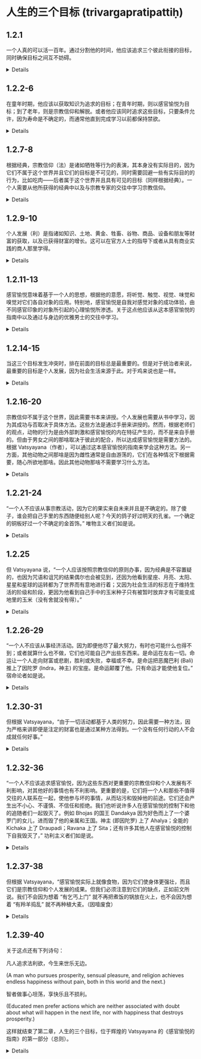 # 人生的三个目标 (trivargapratipattiḥ)

## 1.2.1

一个人真的可以活一百年。通过分割他的时间，他应该追求三个彼此衔接的目标，同时确保目标之间互不妨碍。

<details>
śatāyur vai puruṣo vibhajya kālam anyonyānubaddhaṃ
parasparasyānupaghātakaṃ trivargaṃ seveta || 1.2.1 ||

śata-āyur vai puruṣo vibhajya kālam anyonya-anubaddhaṃ
parasparasya-anupaghātakaṃ trivargaṃ seveta ||
</details>

## 1.2.2-6

在童年时期，他应该以获取知识为追求的目标；在青年时期，则以感官愉悦为目标；到了老年，则是宗教信仰和解脱。或者他应该同时追求这些目标，只要条件允许，因为寿命是不确定的，而通常他直到完成学习以前都保持禁欲。

<details>
bālye vidyāgrahaṇādīn arthān || 1.2.2 ||

bālye vidyā-grahaṇa-ādīn arthān ||

kāmaṃ ca yauvane || 1.2.3 ||

kāmaṃ ca yauvane ||

sthāvire dharmaṃ mokṣaṃ ca || 1.2.4 ||

sthāvire dharmaṃ mokṣaṃ ca ||

anityatvād āyuṣo yathopapādaṃ vā seveta || 1.2.5 ||

anityatvād āyuṣo yathā-upapādaṃ vā seveta ||

brahmacaryam eva tv ā vidyāgrahaṇāt || 1.2.6 ||

brahmacaryam eva tv ā vidyā-grahaṇāt ||
</details>

## 1.2.7-8

根据经典，宗教信仰（法）是诸如牺牲等行为的表演，其本身没有实际目的，因为它们不属于这个世界并且它们的目标是不可见的，同时需要回避一些有实际目的的行为，比如吃肉——后者属于这个世界并且具有可见的目标（同样根据经典）。一个人需要从他所获得的经典中以及与宗教专家的交往中学习宗教信仰。

<details>
alaukikatvād adṛṣṭārthatvād apravṛttānāṃ yajñādīnāṃ śāstrāt
pravartanam, *laukikatvād [Ch: laukitvād] dṛṣṭārthatvāc ca
pravṛttebhyaś ca māṃsabhakṣaṇādibhyaḥ śāstrād eva nivāraṇaṃ dharmaḥ
|| 1.2.7 ||

alaukikatvād adṛṣṭa-arthatvād apravṛttānāṃ yajñā-ādīnāṃ śāstrāt
pravartanam, *laukikatvād [Ch: laukitvād] dṛṣṭa-arthatvāc ca
pravṛttebhyaś ca māṃsa-bhakṣaṇa-ādibhyaḥ śāstrād eva nivāraṇaṃ dharmaḥ ||

taṃ śruter dharmajñasamavāyāc ca pratipadyeta || 1.2.8 ||

taṃ śruter dharmajña-samavāyāc ca pratipadyeta ||
</details>

## 1.2.9-10

个人发展（利）是指诸如知识、土地、黄金、牲畜、谷物、商品、设备和朋友等财富的获取，以及已获得财富的增长。这可以在官方人士的指导下或者从具有商业实践的商人那里学得。

<details>
vidyābhūmihiraṇyapaśudhānyabhāṇḍopaskaramitrādīnām arjanam arjitasya
vivardhanam arthaḥ || 1.2.9 ||

vidyā-bhūmi-hiraṇya-paśu-dhānya-bhāṇḍa-upaskara-mitra-ādīnām arjanam
arjitasya vivardhanam arthaḥ ||

tam adhyakṣapracārād vārtāsamayavidbhyo vaṇigbhyaś ceti || 1.2.10 ||

tam adhyakṣa-pracārād vārtā-samayavidbhyo vaṇigbhyaś ca-iti ||
</details>

## 1.2.11-13

感官愉悦意味着基于一个人的思想，根据他的意愿，将听觉、触觉、视觉、味觉和嗅觉对它们各自对象的应用。特别地，感官愉悦是自我对感觉对象的成功体验，由不同感官印象的对象所引起的心理愉悦所渗透。关于这点他应该从这本感官愉悦的指南中以及通过与身边的优雅男士的交往中学习。

<details>
srotratvakcakṣurjihvāghrāṇānām ātmasaṃyuktena manasādhiṣṭhitānāṃ sveṣu
sveṣu viṣayeṣv ānukūlyataḥ pravṛttiḥ kāmaḥ || 1.2.11 ||

srotra-tvak-cakṣur-jihvā-ghrāṇānām ātma-saṃyuktena
manasā-adhiṣṭhitānāṃ sveṣu sveṣu viṣayeṣv ānukūlyataḥ pravṛttiḥ kāmaḥ ||

sparśaviśeṣaviṣayāt tv asyābhimānikasukhānuviddhā phalavaty
arthapratītiḥ prādhānyāt kāmaḥ || 1.2.12 ||

sparśa-viśeṣa-viṣayāt tv asya-abhimānika-sukha-anuviddhā phalavaty
artha-pratītiḥ prādhānyāt kāmaḥ ||

taṃ kāmasūtrān nāgarikajanasamavāyāc ca pratipadyeta || 1.2.13 ||

taṃ kāmasūtrān nāgarika-jana-samavāyāc ca pratipadyeta ||
</details>

## 1.2.14-15

当这三个目标发生冲突时，排在前面的目标总是最重要的。但是对于统治者来说，最重要的目标是个人发展，因为社会生活来源于此。对于鸡来说也是一样。

<details>
eṣāṃ samavāye pūrvaḥ pūrvo garīyān || 1.2.14 ||

eṣāṃ samavāye pūrvaḥ pūrvo garīyān ||

arthaś ca rājñaḥ | tanmūlatvāl lokayātrāyāḥ | veśyāyāś ceti
trivargapratipattiḥ || 1.2.15 ||

arthaś ca rājñaḥ | tan-mūlatvāl lokayātrāyāḥ | veśyāyāś ca-iti
trivarga-pratipattiḥ ||
</details>

## 1.2.16-20

宗教信仰不属于这个世界，因此需要书本来讲授。个人发展也需要从书中学习，因为其成功与否取决于具体方法。这些方法是通过手册来讲授的。然而，根据老师们的观点，动物的行为是由外部刺激和感官愉悦的内在特征产生的，而不是来自手册的。但由于男女之间的那啥取决于彼此的配合，所以达成感官愉悦是需要方法的。根据 Vatsyayana（作者），可以通过这本感官愉悦的指南来学会这种方法。另一方面，其他动物之间那啥是因为雌性通常是自由游荡的，它们在各种情况下根据需要，随心所欲地那啥。因此其他动物那啥不需要学习什么方法。

<details>
dharmasyālaukikatvāt tadabhidhāyakaṃ śāstraṃ yuktam | upāyapūrvakatvād
arthasiddheḥ | upāyapratipattiḥ śāstrāt || 1.2.16 ||

dharmasya-alaukikatvāt tadabhidhāyakaṃ śāstraṃ yuktam |
upāya-pūrvakatvād artha-siddheḥ | upāya-pratipattiḥ śāstrāt ||

tiryagyoniṣv api tu svayaṃ pravṛttatvāt kāmasya nityatvāc ca na
śāstreṇa kṛtyam astīty ācāryāḥ || 1.2.17 ||

tiryag-yoniṣv api tu svayaṃ pravṛttatvāt kāmasya nityatvāc ca na
śāstreṇa kṛtyam asti-ity ācāryāḥ ||

saṃprayogaparādhīnatvāt strīpuṃsayor upāyam apekṣate || 1.2.18 ||

saṃprayoga-parādhīnatvāt strīpuṃsayor upāyam apekṣate ||

sā copāyapratipattiḥ kāmasūtrād iti vātsyāyanaḥ || 1.2.19 ||

sā ca-upāya-pratipattiḥ kāmasūtrād iti vātsyāyanaḥ ||

triyagyoniṣu punar anāvṛtatvāt strījāteś ca, ṛtau yāvad arthaṃ
pravṛtter abuddhipūrvakatvāc ca pravṛttīnām anupāyaḥ pratyayaḥ
|| 1.2.20 ||

triyag-yoniṣu punar anāvṛtatvāt strījāteś ca, ṛtau yāvad arthaṃ
pravṛtter abuddhi-pūrvakatvāc ca pravṛttīnām anupāyaḥ pratyayaḥ ||
</details>

## 1.2.21-24

“一个人不应该从事宗教活动，因为它的果实来自未来并且是不确定的。除了傻子，谁会把自己手里的东西随便给别人呢？今天的鸽子好过明天的孔雀。一个确定的铜板好过一个不确定的金首饰。” 唯物主义者们如是说。

<details>
na dharmāṃś caret | eṣyatphalatvāt, sāṃśayikatvāc ca || 1.2.21 ||

na dharmāṃś caret | eṣyat-phalatvāt, sāṃśayikatvāc ca ||

ko hy abāliśo hastagataṃ paragataṃ kuryāt || 1.2.22 ||

ko hy abāliśo hastagataṃ paragataṃ kuryāt ||

varam adya kapotaḥ śvo mayūrāt || 1.2.23 ||

varam adya kapotaḥ śvo mayūrāt ||

varaṃ sāṃśayikān niṣkād asāṃśayikaḥ kārṣāpaṇaḥ | iti *laukāyatikāḥ
[Ch: laukāyātikāḥ] || 1.2.24 ||

varaṃ sāṃśayikān niṣkād asāṃśayikaḥ kārṣāpaṇaḥ | iti *laukāyatikāḥ
[Ch: laukāyātikāḥ] ||
</details>

## 1.2.25

但 Vatsyayana 说，“一个人应该按照宗教信仰的原则办事，因为经典是不容置疑的，也因为咒语和诅咒的结果偶尔也会被见到，还因为他看到星座、月亮、太阳、星星和星球的运转都为了世界而有意地进行着；又因为社会生活的标志在于维持生活的阶级和阶段，更因为他看到自己手中的玉米种子只有被暂时放弃才有可能变成地里的玉米（没有舍就没有得）。”

<details>
śāstrasyānabhiśaṅkyatvād abhicārānuvyāhārayoś ca kvacit phaladarśanān
nakṣatracandrasūryatārāgrahacakrasya lokārthaṃ buddhipūrvakam iva
pravṛtter darśanād varṇāśramācārasthitilakṣaṇatvāc ca lokayātrāyā
hastagatasya ca bījasya bhaviṣyataḥ sasyārthe tyāgadarśanāc cared
dharmān iti vātsyāyanaḥ || 1.2.25 ||

śāstrasya-anabhiśaṅkyatvād abhicāra-anuvyāhārayoś ca kvacit
phala-darśanān nakṣatra-candra-sūrya-tārā-graha-cakrasya loka-arthaṃ
buddhi-pūrvakam iva pravṛtter darśanād
varṇa-āśrama-ācāra-sthiti-lakṣaṇatvāc ca lokayātrāyā hastagatasya ca
bījasya bhaviṣyataḥ sasya-arthe tyāgadarśanāc cared dharmān iti
vātsyāyanaḥ ||
</details>

## 1.2.26-29

“一个人不应该从事经济活动。因为即便他尽了最大努力，有时也可能什么也得不到；或者就算什么也不做，它们也可能自己产出些东西来。是命运在左右一切。命运让一个人走向财富或悲剧，胜利或失败，幸福或不幸。是命运把恶魔巴利 (Bali)
推上了因陀罗 (Indra，神主) 的宝座。是命运颠覆了他。只有命运才能使他复位。”
宿命论者如是说。

<details>
nārthāṃś caret | prayatnato 'pi hy ete 'nuṣṭhīyamānā naiva kadācit
syuḥ || ananuṣṭhīyamānā api yadṛcchayā bhaveyuḥ || 1.2.26 ||

na-arthāṃś caret | prayatnato +api hy ete +anuṣṭhīyamānā na-eva
kadācit syuḥ || ananuṣṭhīyamānā api yadṛcchayā bhaveyuḥ ||

tatsarvaṃ kālakāritam iti || 1.2.27 ||

tat-sarvaṃ kālakāritam iti ||

kāla eva hi puruṣān arthānarthayor jayaparājayayoḥ sukhaduḥkhayoś ca
sthāpayati || 1.2.28 ||

kāla eva hi puruṣān artha-anarthayor jaya-parājayayoḥ sukha-duḥkhayoś
ca sthāpayati ||

kālena balir indraḥ kṛtaḥ | kālena *vyavaropitaḥ [Ch: vyaparopitaḥ] |
kāla eva punar apy enaṃ karteti kālakāraṇikāḥ || 1.2.29 ||

kālena balir indraḥ kṛtaḥ | kālena *vyavaropitaḥ [Ch: vyaparopitaḥ] |
kāla eva punar apy enaṃ kartā-iti kāla-kāraṇikāḥ ||
</details>

## 1.2.30-31

但根据 Vatsyayana，“由于一切活动都基于人类的努力，因此需要一种方法，因为严格来讲即便是注定的财富也是通过某种方法得到。一个没有任何行动的人不会成就任何好事。”

<details>
puruṣakārapūrvakatvāt sarvapravṛttīnām upāyaḥ pratyayaḥ || 1.2.30 ||

puruṣa-kāra-pūrvakatvāt sarva-pravṛttīnām upāyaḥ pratyayaḥ ||

avaśyaṃ bhāvino 'py arthasyopāyapūrvakatvād eva | na niṣkarmaṇo
bhadram astīti vātsyāyanaḥ || 1.2.31 ||

avaśyaṃ bhāvino +apy arthasya-upāya-pūrvakatvād eva | na niṣkarmaṇo
bhadram asti-iti vātsyāyanaḥ ||
</details>

## 1.2.32-36

“一个人不应该追求感官愉悦，因为这些东西对更重要的宗教信仰和个人发展有不利影响，对其他好的事情也有不利影响。更重要的是，它们将一个人和那些不值得交往的人联系在一起，使他参与坏的事情，从而玷污和毁掉他的前途。它们还会产生出不小心、不谨慎、不信任和拒绝。我们也听说许多人在感官愉悦的控制下和他的追随者们一起毁灭了。例如
Bhojas 的国王 Dandakya
因为好色而上了一个婆罗门的女儿，进而毁了他的亲属和王国。神主
(即因陀罗) 上了 Ahalya；全能的 Kichaka 上了
Draupadi；Ravana 上了 Sita；还有许多其他人在感官愉悦的控制下自我毁灭了，”
功利主义者们如是说。

<details>
na kāmāṃś caret | dharmārthayoḥ pradhānayor evam anyeṣāṃ ca satāṃ
pratyanīkatvāt | anarthajanasaṃsargam asadvyavasāyam aśaucam anāyatiṃ
caite puruṣasya janayanti || 1.2.32 ||

na kāmāṃś caret | dharma-arthayoḥ pradhānayor evam anyeṣāṃ ca satāṃ
pratyanīkatvāt | anartha-jana-saṃsargam asad-vyavasāyam aśaucam
anāyatiṃ ca-ete puruṣasya janayanti ||

tathā pramādaṃ lāghavam apratyayam agrāhyatāṃ ca | 1.2.33 ||

tathā pramādaṃ lāghavam apratyayam agrāhyatāṃ ca |

bahavaś ca kāmavaśagāḥ sagaṇā eva vinaṣṭāḥ śrūyante || 1.2.34 ||

bahavaś ca kāmavaśagāḥ sagaṇā eva vinaṣṭāḥ śrūyante ||

yathā dāṇḍakyo nāma bhojaḥ kāmād brāhmaṇakanyām abhimanyamānaḥ
sabandhurāṣṭro vinanāśa || 1.2.35 ||

yathā dāṇḍakyo nāma bhojaḥ kāmād brāhmaṇa-kanyām abhimanyamānaḥ
sabandhu-rāṣṭro vinanāśa ||

devarājaś cāhalyām atibalaś ca kīcako draupadīṃ rāvaṇaś ca sītām apare
cānye ca bahavo dṛśyante kāmavaśagā vinaṣṭā ity arthacintakāḥ || 1.2.36 ||

devarājaś ca-ahalyām atibalaś ca kīcako draupadīṃ rāvaṇaś ca sītām
apare ca-anye ca bahavo dṛśyante kāmavaśagā vinaṣṭā ity artha-cintakāḥ ||
</details>

## 1.2.37-38

但根据 Vatsyayana，“感官愉悦实际上就像食物，因为它们使身体更强壮，而且它们是宗教信仰和个人发展的成果。但我们必须注意到它们的缺点，正如前文所说。我们不会因为想着
 “有乞丐上门” 就不再把煮饭的锅放在火上，也不会因为想着 “有羚羊捣乱” 就不再种植大麦。（因噎废食）

<details>
śarīrasthitihetutvād āhārasadharmāṇo hi kāmāḥ | phalabhūtāś ca
dharmārthayoḥ || 1.2.37 ||

śarīra-sthiti-hetutvād āhāra-sadharmāṇo hi kāmāḥ | phala-bhūtāś ca
dharma-arthayoḥ ||

boddhavyaṃ tu doṣeṣv iva | na hi bhikṣukāḥ santīti sthālyo
nādhiśrīyante | na hi mṛgāḥ santīti yavā nopayanta iti vātsyāyanaḥ || 1.2.38 ||

boddhavyaṃ tu doṣeṣv iva | na hi bhikṣukāḥ santi-iti sthālyo
na-adhiśrīyante | na hi mṛgāḥ santi-iti yavā na-upayanta iti vātsyāyanaḥ ||
</details>

## 1.2.39-40

关于这点还有下列诗句：

凡人追求法利欲，今生来世乐无边。

(A man who pursues prosperity, sensual pleasure, and religion achieves
endless happiness without pain, both in this world and the next.)

智者做事心坦荡，享快乐且不损利。

(Educated men prefer actions which are neither associated with doubt
about what will happen in the next life, nor with happiness that
destroys prosperity.)

这样就结束了第二章，人生的三个目标，位于辉煌的 Vatsyayana
的《感官愉悦的指南》的第一部分（总则）。

<details>
evam arthaṃ ca kāmaṃ ca dharmaṃ copācaran naraḥ | 1.2.39a |

evam arthaṃ ca kāmaṃ ca dharmaṃ ca-upācaran naraḥ |

ihāmutra ca niḥśalyam atyantaṃ sukham aśnute || 1.2.39b ||

iha-amutra ca niḥśalyam atyantaṃ sukham aśnute ||

kiṃ syāt paratrety āśaṅkā kārye yasmin na jāyate | 1.2.40a |

kiṃ syāt paratra-ity āśaṅkā kārye yasmin na jāyate |

na cārthaghnaṃ sukhaṃ ceti śiṣṭās tatra vyavasthitāḥ || 1.2.40b ||

na ca-arthaghnaṃ sukhaṃ ca-iti śiṣṭās tatra vyavasthitāḥ ||

trivargasādhakaṃ yat syād dvayor ekasya vā punaḥ | 1.2.41a |

trivarga-sādhakaṃ yat syād dvayor ekasya vā punaḥ |

kāryaṃ tad api kurvīta na tv ekārthaṃ dvibādhakam || 1.2.41b ||

kāryaṃ tad api kurvīta na tv eka-arthaṃ dvi-bādhakam ||
</details>
